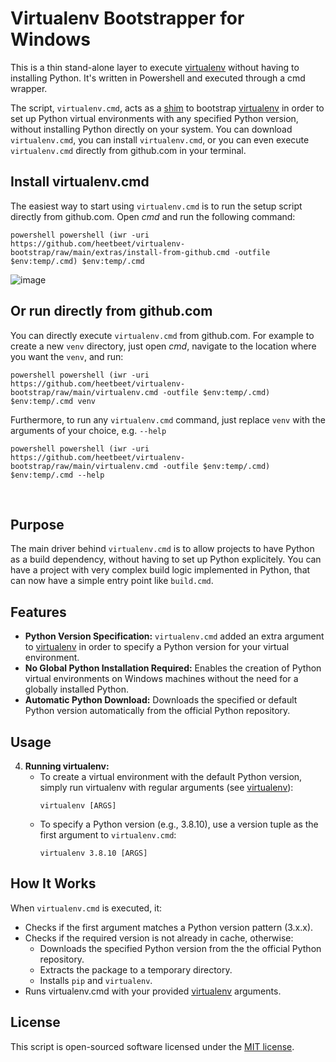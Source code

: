 # Virtualenv Bootstrapper for Windows

This is a thin stand-alone layer to execute [virtualenv](https://virtualenv.pypa.io/en/latest/user_guide.html) without having to installing Python. It's written in Powershell and executed through a cmd wrapper.

The script, `virtualenv.cmd`, acts as a [shim](https://en.wikipedia.org/wiki/Shim_(computing)) to bootstrap [virtualenv](https://virtualenv.pypa.io/en/latest/user_guide.html) in order to set up Python virtual environments with any specified Python version, without installing Python directly on your system. You can download `virtualenv.cmd`, you can install `virtualenv.cmd`, or you can even execute `virtualenv.cmd` directly from github.com in your terminal.

## Install virtualenv.cmd
The easiest way to start using `virtualenv.cmd` is to run the setup script directly from github.com. Open _cmd_ and run the following command:

    powershell powershell (iwr -uri https://github.com/heetbeet/virtualenv-bootstrap/raw/main/extras/install-from-github.cmd -outfile $env:temp/.cmd) $env:temp/.cmd

![image](https://github.com/heetbeet/virtualenv-bootstrap/assets/4103775/1ad3be85-3458-40af-95b3-fad900cd6a0f)


## Or run directly from github.com
You can directly execute `virtualenv.cmd` from github.com. For example to create a new `venv` directory, just open _cmd_, navigate to the location where you want the `venv`, and run:

    powershell powershell (iwr -uri https://github.com/heetbeet/virtualenv-bootstrap/raw/main/virtualenv.cmd -outfile $env:temp/.cmd) $env:temp/.cmd venv

Furthermore, to run any `virtualenv.cmd` command, just replace `venv` with the arguments of your choice, e.g. `--help`

    powershell powershell (iwr -uri https://github.com/heetbeet/virtualenv-bootstrap/raw/main/virtualenv.cmd -outfile $env:temp/.cmd) $env:temp/.cmd --help

<br>

## Purpose
The main driver behind `virtualenv.cmd` is to allow projects to have Python as a build dependency, without having to set up Python explicitely.
You can have a project with very complex build logic implemented in Python, that can now have a simple entry point like `build.cmd`.

## Features

- **Python Version Specification:** `virtualenv.cmd` added an extra argument to [virtualenv](https://virtualenv.pypa.io/en/latest/user_guide.html) in order to specify a Python version for your virtual environment.
- **No Global Python Installation Required:** Enables the creation of Python virtual environments on Windows machines without the need for a globally installed Python.
- **Automatic Python Download:** Downloads the specified or default Python version automatically from the official Python repository.

## Usage

4. **Running virtualenv:**
   - To create a virtual environment with the default Python version, simply run virtualenv with regular arguments (see [virtualenv](https://virtualenv.pypa.io/en/latest/user_guide.html)):
     ```
     virtualenv [ARGS]
     ```
   - To specify a Python version (e.g., 3.8.10), use a version tuple as the first argument to `virtualenv.cmd`:
     ```
     virtualenv 3.8.10 [ARGS]
     ```

## How It Works

When `virtualenv.cmd` is executed, it:
- Checks if the first argument matches a Python version pattern (3.x.x).
- Checks if the required version is not already in cache, otherwise:
    - Downloads the specified Python version from the the official Python repository.
    - Extracts the package to a temporary directory.
    - Installs `pip` and `virtualenv`.
- Runs virtualenv.cmd with your provided [virtualenv](https://virtualenv.pypa.io/en/latest/user_guide.html) arguments.

## License

This script is open-sourced software licensed under the [MIT license](https://opensource.org/licenses/MIT).
